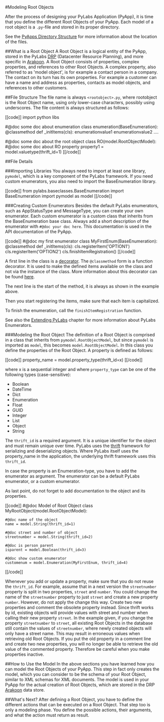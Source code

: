 [pyappdir]: /pylabsdoc/#/PyLabs50/SampleApp
[drp]: /pylabsdoc/#/PyLabs50/Architecture
[arakoon]: http://www.arakoon.org
[decorator]: http://wiki.python.org/moin/PythonDecorators
[classmethod]: http://docs.python.org/library/functions.html#classmethod
[enums]: /pylabsdoc/#/PyLabs50/CreateEnumerators
[thrift]: http://thrift.apache.org/


#Modeling Root Objects

After the process of designing your PyLabs Application (PyApp), it is time that you define the different Root Objects of your PyApp. Each model of a root object is a `.py`-file and stored in its proper directory.

See the [PyApps Directory Structure][pyappdir] for more information about the location of the files.

##What is a Root Object
A Root Object is a logical entity of the PyApp, stored in the PyLabs [DRP][drp] (Datacenter Resource Planning), and more specific in [Arakoon][arakoon]. A Root Object consists of properties, complex properties, and references to other Root Objects.
A complex property, also referred to as 'model object', is for example a contact person in a company. The contact on its turn has its own properties.
For example a customer can have a name and address as properties, contacts as model objects, and references to other customers.


##File Structure
The file name is always `<rootobject>.py`, where rootobject is the Root Object name, using only lower-case characters, possibly using underscores.
The file content is always structured as follows:

[[code]]
import python libs

#@doc some doc about enumeration
class enumeration(BaseEnumeration):
    @classmethod
    def _initItems(cls):
        enumerationvalue1
        enumerationvalue2
        ....

#@doc some doc about the root object
class RO(model.RootObjectModel):
    #@doc some doc about RO property
    property1 = model.valuetype(thrift_id=1)
[[/code]]    
        

##File Details

###Importing Libraries
You always need to import at least one library, `pymodel`, which is a key component of the PyLabs framework.
If you need custom enumerators, you also need to import the BaseEnumeration library.

[[code]]
from pylabs.baseclasses.BaseEnumeration import BaseEnumeration
import pymodel as model
[[/code]]

###Creating Custom Enumerators
Besides the default PyLabs enumerators, such as AppStatusType and MessageType, you can create your own enumerator.
Each custom enumerator is a custom class that inherits from the BaseEnumeration base class.
Always add a short description of the enumerator with `#@doc your doc here`. This documentation is used in the API documentation of the PyApp.

[[code]]
#@doc my first enumerator
class MyFirstEnum(BaseEnumeration):
    @classmethod
    def _initItems(cls):
        cls.registerItem('OPTION1')
        cls.registerItem('OPTION2')
        cls.finishItemRegistration()
[[/code]]        

A first line in the class is a [decorator][]. The `@classmethod` form is a function decorator. It is used to make the defined items available on the class and not via the instance of the class. More information about this decorator can be found [here][classmethod].

The next line is the start of the method, it is always as shown in the example above.

Then you start registering the items, make sure that each item is capitalized.

To finish the enumeration, call the `finishItemRegistration` function.

See also the [Extending PyLabs][enums] chapter for more information about PyLabs Enumerators.


###Modeling the Root Object
The definition of a Root Object is comprised in a class that inherits from `pymodel.RootObjectModel`, but since `pymodel` is imported as `model`, this becomes `model.RootObjectModel`.
In this class you define the properties of the Root Object. A property is defined as follows:

[[code]]
property_name = model.property_type(thrift_id=x)
[[/code]]

where x is a sequential integer and where `property_type` can be one of the following types (case-sensitive):

* Boolean
* DateTime
* Dict 
* Enumeration
* Float
* GUID
* Integer
* List
* Object
* String

The `thrift_id` is a required argument. It is a unique identifier for the object and must remain unique over time. PyLabs uses the [thrift][] framework for serializing and deserializing objects. Where PyLabs itself uses the property_name in the application, the underlying thrift framework uses this `thrift_id`.

In case the property is an Enumeration-type, you have to add the enumerator as argument. The enumerator can be a default PyLabs enumerator, or a custom enumerator.

As last point, do not forget to add documentation to the object and its properties. 

[[code]]
#@doc Model of Root Object
class MyRootObject(model.RootObjectModel):

    #@doc name of the object
    name = model.String(thrift_id=1)

    #@doc street and number of object
    streetnumber = model.String(thrift_id=2)

    #@doc is person parent
    isparent = model.Boolean(thrift_id=3)

    #@doc show custom enumerator
    customenum = model.Enumeration(MyFirstEnum, thrift_id=4)
[[/code]]    

Whenever you add or update a property, make sure that you do not reuse the `thrift_id`. For example, assume that in a next version the `streetnumber` property is split in two properties, `street` and `number`. 
You could change the name of the `streetnumber` property to just `street` and create a new property `number`. However, do not apply the change this way. Create two new properties and comment the obsolete property instead.
Since thrift works by id, existing objects will provide values with street and number when calling their new property `street`.
In the example given, if you change the property `streetnumber` to `street`, all existing Root Objects in the database still contain the values of `streetnumber`, where newly created objects will only have a street name. This may result in erroneous values when retrieving old Root Objects.
If you put the old property in a comment line and create two new properties, you will no longer be able to retrieve the old value of the commented property. Therefore be careful when you make properties inactive.


##How to Use the Model
In the above sections you have learned how you can model the Root Objects of your PyApp. This step in fact only creates the model, which you can consider to be the schema of your Root Object, similar to XML schemas for XML documents. The model is used in your PyApp for the actual creation of Root Objects, which are stored in the DRP [Arakoon][arakoon] data store.

##What's Next?
After defining a Root Object, you have to define the different actions that can be executed on a Root Object. That step too is only a modeling phase. You define the possible actions, their arguments, and what the action must return as result.
